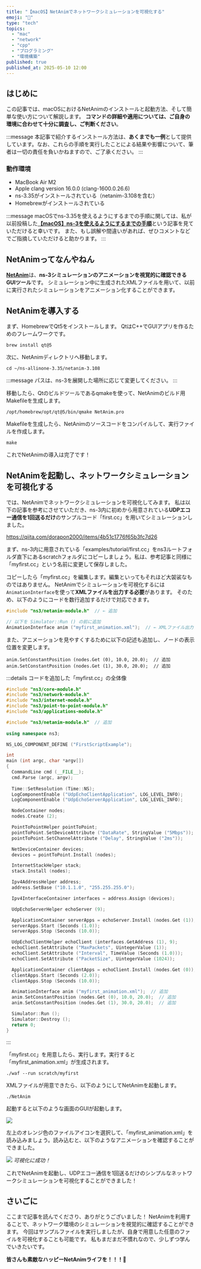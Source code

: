 ```yaml
---
title: "【macOS】NetAnimでネットワークシミュレーションを可視化する"
emoji: "👀"
type: "tech"
topics:
  - "mac"
  - "network"
  - "cpp"
  - "プログラミング"
  - "環境構築"
published: true
published_at: 2025-05-10 12:00
---
```


## はじめに

この記事では、macOSにおけるNetAnimのインストールと起動方法、そして簡単な使い方について解説します。
**コマンドの詳細や適用については、ご自身の環境に合わせて十分に調査し、ご判断ください**。

:::message
本記事で紹介するインストール方法は、**あくまでも一例**として提供しています。なお、これらの手順を実行したことによる結果や影響について、筆者は一切の責任を負いかねますので、ご了承ください。
:::

### 動作環境
- MacBook Air M2
- Apple clang version 16.0.0 (clang-1600.0.26.6)
- ns-3.35がインストールされている（netanim-3.108を含む）
- Homebrewがインストールされている

:::message
macOSでns-3.35を使えるようにするまでの手順に関しては、私が以前投稿した[**【macOS】ns-3を使えるようにするまでの手順**](https://zenn.dev/joho0724/articles/sankaku0724-newcreate28)という記事を見ていただけると幸いです。
また、もし誤解や間違いがあれば、ぜひコメントなどでご指摘していただけると助かります。
:::

## NetAnimってなんやねん

[**NetAnim**](https://www.nsnam.org/wiki/NetAnim)は、**ns-3シミュレーションのアニメーションを視覚的に確認できるGUIツール**です。
シミュレーション中に生成されたXMLファイルを用いて、以前に実行されたシミュレーションをアニメーション化することができます。

## NetAnimを導入する

まず、HomebrewでQt5をインストールします。
QtはC++でGUIアプリを作るためのフレームワークです。

```
brew install qt@5
```

次に、NetAnimディレクトリへ移動します。

```:私の場合
cd ~/ns-allinone-3.35/netanim-3.108
```

:::message
パスは、ns-3を展開した場所に応じて変更してください。
:::

移動したら、Qtのビルドツールであるqmakeを使って、NetAnimのビルド用Makefileを生成します。

```
/opt/homebrew/opt/qt@5/bin/qmake NetAnim.pro
```

Makefileを生成したら、NetAnimのソースコードをコンパイルして、実行ファイルを作成します。

```
make
```

これでNetAnimの導入は完了です！

## NetAnimを起動し、ネットワークシミュレーションを可視化する

では、NetAnimでネットワークシミュレーションを可視化してみます。
私は以下の記事を参考にさせていただき、ns-3内に初めから用意されている**UDPエコー通信を1回送るだけ**のサンプルコード「first.cc」を用いてシミュレーションしました。

https://qiita.com/dorapon2000/items/4b51c1776f65b3fc7d26

まず、ns-3内に用意されている「examples/tutorial/first.cc」をns3ルートフォルダ直下にあるscratchフォルダにコピーしましょう。私は、参考記事と同様に「myfirst.cc」という名前に変更して保存しました。

コピーしたら「myfirst.cc」を編集します。編集といってもそれほど大袈裟なものではありません。
NetAnimでシミュレーションを可視化するには`AnimationInterface`を使って**XMLファイルを出力する必要**があります。
そのため、以下のようにコードを数行追加するだけで対応できます。

```cpp
#include "ns3/netanim-module.h"  // ← 追加
```

```cpp
// 以下を Simulator::Run () の前に追加
AnimationInterface anim ("myfirst_animation.xml");  // ← XMLファイル出力
```

また、アニメーションを見やすくするために以下の記述も追加し、ノードの表示位置を変更します。

```cpp:（追加するかどうかは任意）
anim.SetConstantPosition (nodes.Get (0), 10.0, 20.0);  // 追加
anim.SetConstantPosition (nodes.Get (1), 30.0, 20.0);  // 追加
```

:::details コードを追加した「myfirst.cc」の全体像
```cpp:myfirst.cc
#include "ns3/core-module.h"
#include "ns3/network-module.h"
#include "ns3/internet-module.h"
#include "ns3/point-to-point-module.h"
#include "ns3/applications-module.h"

#include "ns3/netanim-module.h"  // 追加
 
using namespace ns3;

NS_LOG_COMPONENT_DEFINE ("FirstScriptExample");

int
main (int argc, char *argv[])
{
  CommandLine cmd (__FILE__);
  cmd.Parse (argc, argv);
  
  Time::SetResolution (Time::NS);
  LogComponentEnable ("UdpEchoClientApplication", LOG_LEVEL_INFO);
  LogComponentEnable ("UdpEchoServerApplication", LOG_LEVEL_INFO);

  NodeContainer nodes;
  nodes.Create (2);

  PointToPointHelper pointToPoint;
  pointToPoint.SetDeviceAttribute ("DataRate", StringValue ("5Mbps"));
  pointToPoint.SetChannelAttribute ("Delay", StringValue ("2ms"));

  NetDeviceContainer devices;
  devices = pointToPoint.Install (nodes);

  InternetStackHelper stack;
  stack.Install (nodes);

  Ipv4AddressHelper address;
  address.SetBase ("10.1.1.0", "255.255.255.0");

  Ipv4InterfaceContainer interfaces = address.Assign (devices);

  UdpEchoServerHelper echoServer (9);

  ApplicationContainer serverApps = echoServer.Install (nodes.Get (1));
  serverApps.Start (Seconds (1.0));
  serverApps.Stop (Seconds (10.0));

  UdpEchoClientHelper echoClient (interfaces.GetAddress (1), 9);
  echoClient.SetAttribute ("MaxPackets", UintegerValue (1));
  echoClient.SetAttribute ("Interval", TimeValue (Seconds (1.0)));
  echoClient.SetAttribute ("PacketSize", UintegerValue (1024));

  ApplicationContainer clientApps = echoClient.Install (nodes.Get (0));
  clientApps.Start (Seconds (2.0));
  clientApps.Stop (Seconds (10.0));

  AnimationInterface anim ("myfirst_animation.xml");  // 追加
  anim.SetConstantPosition (nodes.Get (0), 10.0, 20.0);  // 追加
  anim.SetConstantPosition (nodes.Get (1), 30.0, 20.0);  // 追加

  Simulator::Run ();
  Simulator::Destroy ();
  return 0;
}
```
:::

「myfirst.cc」を用意したら、実行します。実行すると「myfirst_animation.xml」が生成されます。

```
./waf --run scratch/myfirst
```

XMLファイルが用意できたら、以下のようにしてNetAnimを起動します。

```
./NetAnim
```

起動すると以下のような画面のGUIが起動します。

![](/images/sankaku44/1.jpg)

左上のオレンジ色のファイルアイコンを選択して、「myfirst_animation.xml」を読み込みましょう。読み込むと、以下のようなアニメーションを確認することができました。

![](/images/sankaku44/myfirst.gif)
*可視化に成功！*

これでNetAnimを起動し、UDPエコー通信を1回送るだけのシンプルなネットワークシミュレーションを可視化することができました！

## さいごに

ここまで記事を読んでくださり、ありがとうございました！
NetAnimを利用することで、ネットワーク環境のシミュレーションを視覚的に確認することができます。
今回はサンプルファイルを実行しましたが、自身で用意した任意のファイルを可視化することも可能です。
私もまだまだ不慣れなので、少しずつ学んでいきたいです。

**皆さんも素敵なハッピーNetAnimライフを！！！🌸**
